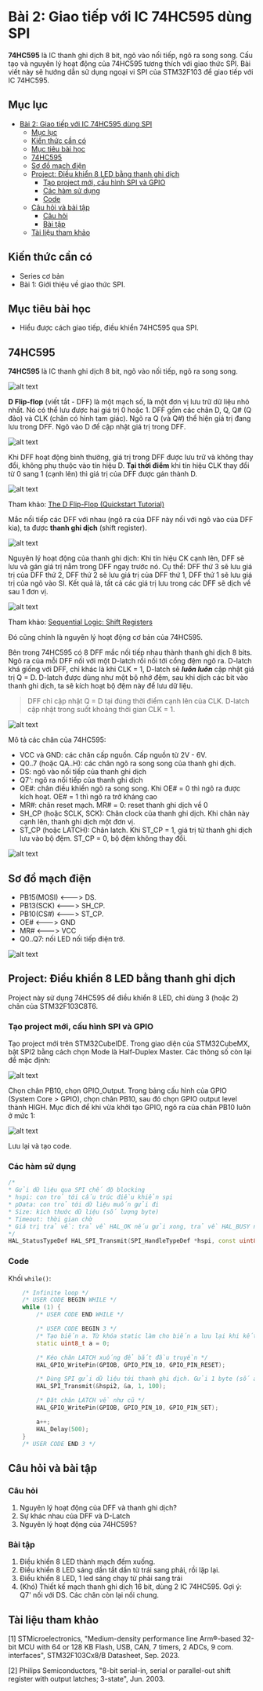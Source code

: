# Bài 2: Giao tiếp với IC 74HC595 dùng SPI

**74HC595** là IC thanh ghi dịch 8 bit, ngõ vào nối tiếp, ngõ ra song song. Cấu tạo và nguyên lý hoạt động của 74HC595 tương thích với giao thức SPI. Bài viết này sẽ hướng dẫn sử dụng ngoại vi SPI của STM32F103 để giao tiếp với IC 74HC595.

## Mục lục

- [Bài 2: Giao tiếp với IC 74HC595 dùng SPI](#bài-2-giao-tiếp-với-ic-74hc595-dùng-spi)
	- [Mục lục](#mục-lục)
	- [Kiến thức cần có](#kiến-thức-cần-có)
	- [Mục tiêu bài học](#mục-tiêu-bài-học)
	- [74HC595](#74hc595)
	- [Sơ đồ mạch điện](#sơ-đồ-mạch-điện)
	- [Project: Điều khiển 8 LED bằng thanh ghi dịch](#project-điều-khiển-8-led-bằng-thanh-ghi-dịch)
		- [Tạo project mới, cấu hình SPI và GPIO](#tạo-project-mới-cấu-hình-spi-và-gpio)
		- [Các hàm sử dụng](#các-hàm-sử-dụng)
		- [Code](#code)
	- [Câu hỏi và bài tập](#câu-hỏi-và-bài-tập)
		- [Câu hỏi](#câu-hỏi)
		- [Bài tập](#bài-tập)
	- [Tài liệu tham khảo](#tài-liệu-tham-khảo)

## Kiến thức cần có

- Series cơ bản
- Bài 1: Giới thiệu về giao thức SPI.

## Mục tiêu bài học

- Hiểu được cách giao tiếp, điều khiển 74HC595 qua SPI.

## 74HC595

**74HC595** là IC thanh ghi dịch 8 bit, ngõ vào nối tiếp, ngõ ra song song.

![alt text](<images/Screenshot 2024-09-16 at 13.46.25.png>)

**D Flip-flop** (viết tắt - DFF) là một mạch số, là một đơn vị lưu trữ dữ liệu nhỏ nhất. Nó có thể lưu được hai giá trị 0 hoặc 1. DFF gồm các chân D, Q, Q# (Q đảo) và CLK (chân có hình tam giác). Ngõ ra Q (và Q#) thể hiện giá trị đang lưu trong DFF. Ngõ vào D để cập nhật giá trị trong DFF. 

![alt text](<images/Screenshot 2024-09-16 at 14.09.35.png>)

Khi DFF hoạt động bình thường, giá trị trong DFF được lưu trữ và không thay đổi, không phụ thuộc vào tín hiệu D. **Tại thời điểm** khi tín hiệu CLK thay đổi từ 0 sang 1 (cạnh lên) thì giá trị của DFF được gán thành D.

![alt text](<images/Screenshot 2024-09-16 at 14.10.18.png>)

Tham khảo: [The D Flip-Flop (Quickstart Tutorial)](https://www.build-electronic-circuits.com/d-flip-flop/)

Mắc nối tiếp các DFF với nhau (ngõ ra của DFF này nối với ngõ vào của DFF kia), ta được **thanh ghi dịch** (shift register).

![alt text](<images/Screenshot 2024-09-16 at 14.12.25.png>)

Nguyên lý hoạt động của thanh ghi dịch: Khi tín hiệu CK cạnh lên, DFF sẽ lưu và gán giá trị nằm trong DFF ngay trước nó. Cụ thể: DFF thứ 3 sẽ lưu giá trị của DFF thứ 2, DFF thứ 2 sẽ lưu giá trị của DFF thứ 1, DFF thứ 1 sẽ lưu giá trị của ngõ vào SI. Kết quả là, tất cả các giá trị lưu trong các DFF sẽ dịch về sau 1 đơn vị.

![alt text](<images/Screenshot 2024-09-16 at 14.17.33.png>)

Tham khảo: [Sequential Logic: Shift Registers](https://toshiba.semicon-storage.com/ap-en/semiconductor/knowledge/e-learning/cmos-logic-basics/chap3/chap3-3-4.html)

Đó cũng chính là nguyên lý hoạt động cơ bản của 74HC595.

Bên trong 74HC595 có 8 DFF mắc nối tiếp nhau thành thanh ghi dịch 8 bits. Ngõ ra của mỗi DFF nối với một D-latch rồi nối tới cổng đệm ngõ ra. D-latch khá giống với DFF, chỉ khác là khi CLK = 1, D-latch sẽ ***luôn luôn*** cập nhật giá trị Q = D. D-latch được dùng như một bộ nhớ đệm, sau khi dịch các bit vào thanh ghi dịch, ta sẽ kích hoạt bộ đệm này để lưu dữ liệu.

> DFF chỉ cập nhật Q = D tại đúng thời điểm cạnh lên của CLK. D-latch cập nhật trong suốt khoảng thời gian CLK = 1.

![alt text](<images/Screenshot 2024-09-16 at 13.55.19.png>)

Mô tả các chân của 74HC595:


- VCC và GND: các chân cấp nguồn. Cấp nguồn từ 2V - 6V.
- Q0..7 (hoặc QA..H): các chân ngõ ra song song của thanh ghi dịch.
- DS: ngõ vào nối tiếp của thanh ghi dịch
- Q7': ngõ ra nối tiếp của thanh ghi dịch
- OE#: chân điều khiển ngõ ra song song. Khi OE# = 0 thì ngõ ra được kích hoạt. OE# = 1 thì ngõ ra trở kháng cao
- MR#: chân reset mạch. MR# = 0: reset thanh ghi dịch về 0
- SH_CP (hoặc SCLK, SCK): Chân clock của thanh ghi dịch. Khi chân này cạnh lên, thanh ghi dịch một đơn vị.
- ST_CP (hoặc LATCH): Chân latch. Khi ST_CP = 1, giá trị từ thanh ghi dịch lưu vào bộ đệm. ST_CP = 0, bộ đệm không thay đổi.

![alt text](<images/Screenshot 2024-09-16 at 13.49.49.png>)

## Sơ đồ mạch điện

- PB15(MOSI) <---> DS.
- PB13(SCK) <---> SH_CP.
- PB10(CS#) <---> ST_CP.
- OE# <---> GND
- MR# <---> VCC
- Q0..Q7: nối LED nối tiếp điện trở.

![alt text](<images/Screenshot 2024-09-16 at 14.43.42.png>)

## Project: Điều khiển 8 LED bằng thanh ghi dịch

Project này sử dụng 74HC595 để điều khiển 8 LED, chỉ dùng 3 (hoặc 2) chân của STM32F103C8T6.

### Tạo project mới, cấu hình SPI và GPIO

Tạo project mới trên STM32CubeIDE. Trong giao diện của STM32CubeMX, bật SPI2 bằng cách chọn Mode là Half-Duplex Master. Các thông số còn lại để mặc định:

![alt text](<images/Screenshot 2024-09-16 at 14.55.21.png>)

Chọn chân PB10, chọn GPIO_Output. Trong bảng cấu hình của GPIO (System Core > GPIO), chọn chân PB10, sau đó chọn GPIO output level thành HIGH. Mục đích để khi vừa khởi tạo GPIO, ngõ ra của chân PB10 luôn ở mức 1:

![alt text](<images/Screenshot 2024-09-16 at 15.00.02.png>)

Lưu lại và tạo code.

### Các hàm sử dụng

```c++
/*
* Gửi dữ liệu qua SPI chế độ blocking
* hspi: con trỏ tới cấu trúc điều khiển spi
* pData: con trỏ tới dữ liệu muốn gửi đi
* Size: kích thước dữ liệu (số lượng byte)
* Timeout: thời gian chờ
* Giá trị trả về: trả về HAL_OK nếu gửi xong, trả về HAL_BUSY nếu SPI đang bận, HAL_ERROR nếu gặp lỗi, HAL_TIMEOUT nếu hết thời gian chờ mà chưa truyền xong.
*/
HAL_StatusTypeDef HAL_SPI_Transmit(SPI_HandleTypeDef *hspi, const uint8_t *pData, uint16_t Size, uint32_t Timeout);
```

### Code

Khối `while()`:

```c++
	/* Infinite loop */
	/* USER CODE BEGIN WHILE */
	while (1) {
		/* USER CODE END WHILE */

		/* USER CODE BEGIN 3 */
		/* Tạo biến a. Từ khóa static làm cho biến a lưu lại khi kết thúc vòng while */
		static uint8_t a = 0;

		/* Kéo chân LATCH xuống để bắt đầu truyền */
		HAL_GPIO_WritePin(GPIOB, GPIO_PIN_10, GPIO_PIN_RESET);

		/* Dùng SPI gửi dữ liệu tới thanh ghi dịch. Gửi 1 byte (số a) qua spi2 */
		HAL_SPI_Transmit(&hspi2, &a, 1, 100);

		/* Đặt chân LATCH về như cũ */
		HAL_GPIO_WritePin(GPIOB, GPIO_PIN_10, GPIO_PIN_SET);

		a++;
		HAL_Delay(500);
	}
	/* USER CODE END 3 */
```

## Câu hỏi và bài tập

### Câu hỏi

1. Nguyên lý hoạt động của DFF và thanh ghi dịch?
2. Sự khác nhau của DFF và D-Latch
3. Nguyên lý hoạt động của 74HC595?

### Bài tập

1. Điều khiển 8 LED thành mạch đếm xuống.
2. Điều khiển 8 LED sáng dần tắt dần từ trái sang phải, rồi lặp lại.
3. Điều khiển 8 LED, 1 led sáng chạy từ phải sang trái
4. (Khó) Thiết kế mạch thanh ghi dịch 16 bit, dùng 2 IC 74HC595. Gợi ý: Q7' nối với DS. Các chân còn lại nối chung.

## Tài liệu tham khảo

[1] STMicroelectronics, "Medium-density performance line Arm®-based 32-bit MCU with 64 or 128 KB Flash, USB, CAN, 7 timers, 2 ADCs, 9 com. interfaces", STM32F103Cx8/B Datasheet, Sep. 2023.

[2] Philips Semiconductors, "8-bit serial-in, serial or parallel-out shift register with output latches; 3-state", Jun. 2003.